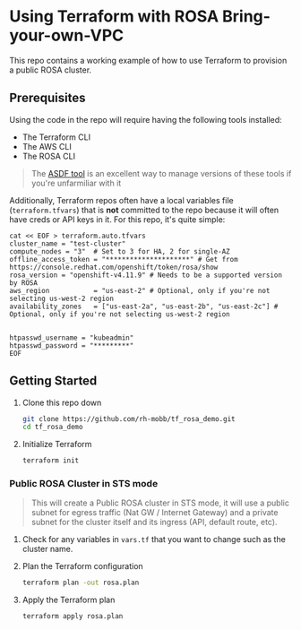 # Using Terraform with ROSA Bring-your-own-VPC

This repo contains a working example of how to use Terraform to provision a public ROSA cluster.

## Prerequisites

Using the code in the repo will require having the following tools installed:

- The Terraform CLI
- The AWS CLI
- The ROSA CLI

>The [ASDF tool](https://asdf-vm.com/) is an excellent way to manage versions of these tools if you're unfarmiliar with it

Additionally, Terraform repos often have a local variables file (`terraform.tfvars`) that is **not** committed to the repo because it will often have creds or API keys in it. For this repo, it's quite simple:

```hcl
cat << EOF > terraform.auto.tfvars
cluster_name = "test-cluster"
compute_nodes = "3"  # Set to 3 for HA, 2 for single-AZ
offline_access_token = "*********************" # Get from https://console.redhat.com/openshift/token/rosa/show
rosa_version = "openshift-v4.11.9" # Needs to be a supported version by ROSA
aws_region           = "us-east-2" # Optional, only if you're not selecting us-west-2 region
availability_zones   = ["us-east-2a", "us-east-2b", "us-east-2c"] # Optional, only if you're not selecting us-west-2 region


htpasswd_username = "kubeadmin"
htpasswd_password = "*********"
EOF
```

## Getting Started

1. Clone this repo down

   ```bash
   git clone https://github.com/rh-mobb/tf_rosa_demo.git
   cd tf_rosa_demo
   ```

1. Initialize Terraform

   ```bash
   terraform init
   ```


### Public ROSA Cluster in STS mode

> This will create a Public ROSA cluster in STS mode, it will use a public subnet for egress traffic (Nat GW / Internet Gateway) and a private subnet for the cluster itself and its ingress (API, default route, etc).

1. Check for any variables in `vars.tf` that you want to change such as the cluster name.

1. Plan the Terraform configuration

   ```bash
   terraform plan -out rosa.plan
   ```

1. Apply the Terraform plan

   ```bash
   terraform apply rosa.plan
   ```
